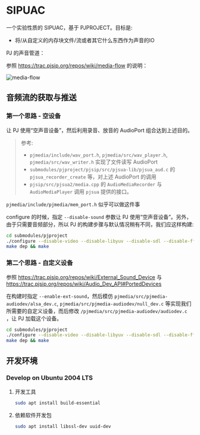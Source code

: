 # SIPUAC

一个实验性质的 SIPUAC，基于 PJPROJECT。目标是:

- 将/从自定义的内存块文件/流或者其它什么东西作为声音的IO

PJ 的声音管道：

参照 <https://trac.pjsip.org/repos/wiki/media-flow> 的说明：

![media-flow](http://www.pjsip.org/images/media-flow.jpg)

## 音频流的获取与推送

### 第一个思路 - 空设备

让 PJ 使用“空声音设备”，然后利用录音、放音的 AudioPort 组合达到上述目的。

> 参考:
>
> - `pjmedia/include/wav_port.h`, `pjmedia/src/wav_player.h`, `pjmedia/src/wav_writer.h` 实现了文件读写 AudioPort
> - `submodules/pjproject/pjsip/src/pjsua-lib/pjsua_aud.c` 的 `pjsua_recorder_create` 等，对上述 AudioPort 的调用
> - `pjsip/src/pjsua2/media.cpp` 的 `AudioMediaRecorder` 与 `AudioMediaPlayer` 调用 `pjsua` 提供的接口。

`pjmedia/include/pjmedia/mem_port.h` 似乎可以做这件事

configure 的时候，指定 `--disable-sound` 参数让 PJ 使用“空声音设备”。另外，由于只需要音频部分，所以 PJ 的构建步骤与默认情况稍有不同，我们应这样构建:

```bash
cd submodules/pjproject
./configure --disable-video --disable-libyuv --disable-sdl --disable-ffmpeg --disable-v4l2 --disable-openh264 --disable-vpx --disable-ipp --disable-libwebrtc --disable-sound
make dep && make
```

### 第二个思路 - 自定义设备

参照 <https://trac.pjsip.org/repos/wiki/External_Sound_Device> 与 <https://trac.pjsip.org/repos/wiki/Audio_Dev_API#PortedDevices>

在构建时指定 `--enable-ext-sound`，然后模仿 `pjmedia/src/pjmedia-audiodev/alsa_dev.c`, `pjmedia/src/pjmedia-audiodev/null_dev.c` 等实现我们所需要的自定义设备，而后修改 `/pjmedia/src/pjmedia-audiodev/audiodev.c` ，让 PJ 加载这个设备。

```bash
cd submodules/pjproject
./configure --disable-video --disable-libyuv --disable-sdl --disable-ffmpeg --disable-v4l2 --disable-openh264 --disable-vpx --disable-ipp --disable-libwebrtc --enable-ext-sound
make dep && make
```

## 开发环境

### Develop on Ubuntu 2004 LTS

1. 开发工具

   ```bash
   sudo apt install build-essential
   ```

1. 依赖软件开发包

   ```bash
   sudo apt install libssl-dev uuid-dev
   ```
